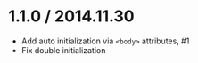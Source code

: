 # 1.1.0 / 2014.11.30

  * Add auto initialization via `<body>` attributes, #1
  * Fix double initialization
